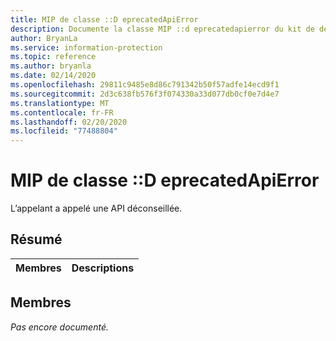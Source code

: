 ```yaml
---
title: MIP de classe ::D eprecatedApiError
description: Documente la classe MIP ::d eprecatedapierror du kit de développement logiciel (SDK) Microsoft Information Protection (MIP).
author: BryanLa
ms.service: information-protection
ms.topic: reference
ms.author: bryanla
ms.date: 02/14/2020
ms.openlocfilehash: 29811c9485e8d86c791342b50f57adfe14ecd9f1
ms.sourcegitcommit: 2d3c638fb576f3f074330a33d077db0cf0e7d4e7
ms.translationtype: MT
ms.contentlocale: fr-FR
ms.lasthandoff: 02/20/2020
ms.locfileid: "77488804"
---
```

# <a name="class-mipdeprecatedapierror"></a>MIP de classe ::D eprecatedApiError 
L’appelant a appelé une API déconseillée.
  
## <a name="summary"></a>Résumé
 Membres                        | Descriptions                                
--------------------------------|---------------------------------------------
  
## <a name="members"></a>Membres
_Pas encore documenté._
